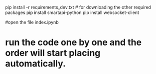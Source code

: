 pip install -r requirements_dev.txt       # for downloading the other required packages
pip install smartapi-python
pip install websocket-client


#open the file index.ipynb 
# run the code one by one and the order will start placing automatically.
